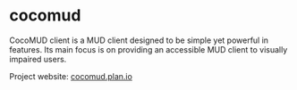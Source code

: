 # cocomud
CocoMUD client is a MUD client designed to be simple yet powerful in features.  Its main focus is on providing an accessible MUD client to visually impaired users.

Project website: [cocomud.plan.io](https://cocomud.plan.io)